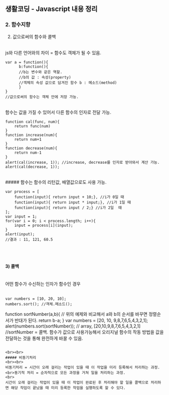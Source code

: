 ## 생활코딩 - Javascript 내용 정리

### 2. 함수지향

2) 값으로써의 함수와 콜백
<br>
js와 다른 언어와의 차이 = 함수도 객체가 될 수 있음.

```
var a = function(){
      b:function(){
      //b는 변수와 같은 역할.
      //b의 값 : 속성(property)
      //객체의 속성 값으로 담겨진 함수 b : 메소드(method)
      }
}
//값으로써의 함수는 객체 안에 저장 가능.
```

<br>
함수는 값을 가질 수 있어서 다른 함수의 인자로 전달 가능.

```
function cal(func, num){
    return func(num)
}
function increase(num){
    return num+1
}
function decrease(num){
    return num-1
}
alert(cal(increase, 1)); //increase, decrease를 인자로 받아와서 계산 가능.
alert(cal(decrease, 1));
```

<br>
##### 함수는 함수의 리턴값, 배열값으로도 사용 가능.

```
var process = [
    function(input){ return input + 10;}, //i가 0일 때
    function(input){ return input * input;}, //i가 1일 때
    function(input){ return input / 2;} //i가 2일  때
];
var input = 1;
for(var i = 0; i < process.length; i++){
    input = process[i](input);
}
alert(input);
//결과 : 11, 121, 60.5
```

<br><br>
#### 3) 콜백
<br>어떤 함수가 수신하는 인자가 함수인 경우
<br><br>

```
var numbers = [10, 20, 10];
numbers.sort(); //객체.메소드();

```
function sortNumber(a,b){
    // 위의 예제와 비교해서 a와 b의 순서를 바꾸면 정렬순서가 반대가 된다.
    return b-a;
}
var numbers = [20, 10, 9,8,7,6,5,4,3,2,1];
alert(numbers.sort(sortNumber)); // array, [20,10,9,8,7,6,5,4,3,2,1]
//sortNumber = 콜백. 함수가 값으로 사용가능해서 오리지널 함수의 작동 방법을 값을 전달하는 것을 통해 완전하게 바꿀 수 있음.
```

<br><br>
##### 비동기처리
<br><br>
비동기처리 = 시간이 오래 걸리는 작업이 있을 때 이 작업을 미리 등록해서 처리하는 과정.
<br>동기적 처리 = 순차적으로 모든 과정을 거쳐 일을 처리하는 과정.
<br>
시간이 오래 걸리는 작업이 있을 때 이 작업이 완료된 후 처리해야 할 일을 콜백으로 처리하면 해당 작업이 끝났을 때 미리 등록한 작업을 실행하도록 할 수 있다.
